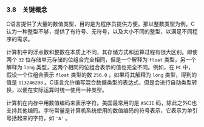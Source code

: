 ### 3.8　关键概念

C语言提供了大量的数值类型，目的是为程序员提供方便。那以整数类型为例，C认为一种整型不够，提供了有符号、无符号，以及大小不同的整型，以满足不同程序的需求。

计算机中的浮点数和整数在本质上不同，其存储方式和运算过程有很大区别。即使两个 `32` 位存储单元存储的位组合完全相同，但是一个解释为 `float` 类型，另一个解释为 `long` 类型，这两个相同的位组合表示的值也完全不同。例如，在 `PC` 中，假设一个位组合表示 `float` 类型的数 `256.0` ，如果将其解释为 `long` 类型，得到的值是 `113246208` 。C语言允许编写混合数据类型的表达式，但是会进行自动类型转换，以便在实际运算时统一使用一种类型。

计算机在内存中用数值编码来表示字符。美国最常用的是 `ASCII` 码，除此之外C也支持其他编码。字符常量是计算机系统使用的数值编码的符号表示，它表示为单引号括起来的字符，如 `'A'` 。

